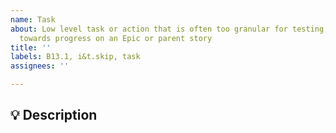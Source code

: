 ```yaml
---
name: Task
about: Low level task or action that is often too granular for testing, but helps
  towards progress on an Epic or parent story
title: ''
labels: B13.1, i&t.skip, task
assignees: ''

---
```


<!--
   For more information on how to populate this Task, see the PDS Wiki on User Story Development:
   https://github.com/NASA-PDS/nasa-pds.github.io/wiki/Issue-Tracking#user-story-development
-->

## 💡 Description
<!-- Enter description here. Make it detailed enough someone could actually know what you are doing, but if you spend too much time on this, it probably deserves it's own story -->

